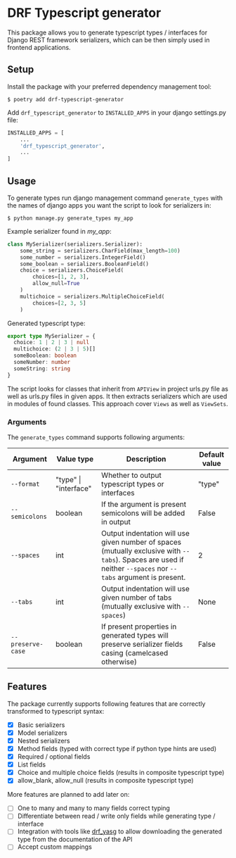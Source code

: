 # DRF Typescript generator

This package allows you to generate typescript types / interfaces for Django REST framework
serializers, which can be then simply used in frontend applications.

## Setup

Install the package with your preferred dependency management tool:

```console
$ poetry add drf-typescript-generator
```

Add `drf_typescript_generator` to `INSTALLED_APPS` in your django settings&#46;py file:


```python
INSTALLED_APPS = [
    ...
    'drf_typescript_generator',
    ...
]
```

## Usage

To generate types run django management command `generate_types` with the names of django apps
you want the script to look for serializers in:

```console
$ python manage.py generate_types my_app
```

Example serializer found in *my_app*:

```python
class MySerializer(serializers.Serializer):
    some_string = serializers.CharField(max_length=100)
    some_number = serializers.IntegerField()
    some_boolean = serializers.BooleanField()
    choice = serializers.ChoiceField(
        choices=[1, 2, 3],
        allow_null=True
    )
    multichoice = serializers.MultipleChoiceField(
        choices=[2, 3, 5]
    )
```

Generated typescript type:

```typescript
export type MySerializer = {
  choice: 1 | 2 | 3 | null
  multichoice: (2 | 3 | 5)[]
  someBoolean: boolean
  someNumber: number
  someString: string
}
```

The script looks for classes that inherit from `APIView` in project urls&#46;py file as well as urls&#46;py
files in given apps. It then extracts serializers which are used in modules of found classes. This approach
cover `Views` as well as `ViewSets`.

### Arguments

The `generate_types` command supports following arguments:

| Argument | Value type | Description | Default value |
| --- | --- | --- | --- |
| `--format` | "type" \| "interface" | Whether to output typescript types or interfaces | "type"
| `--semicolons` | boolean | If the argument is present semicolons will be added in output | False
| `--spaces` | int | Output indentation will use given number of spaces (mutually exclusive with `--tabs`). Spaces are used if neither `--spaces` nor `--tabs` argument is present. | 2
| `--tabs` | int | Output indentation will use given number of tabs (mutually exclusive with `--spaces`) | None
| `--preserve-case` | boolean | If present properties in generated types will preserve serializer fields casing (camelcased otherwise) | False

## Features

The package currently supports following features that are correctly transformed to typescript syntax:

- [X] Basic serializers
- [X] Model serializers
- [X] Nested serializers
- [X] Method fields (typed with correct type if python type hints are used)
- [X] Required / optional fields
- [X] List fields 
- [X] Choice and multiple choice fields (results in composite typescript type)
- [X] allow_blank, allow_null (results in composite typescript type)

More features are planned to add later on:

- [ ] One to many and many to many fields correct typing
- [ ] Differentiate between read / write only fields while generating type / interface
- [ ] Integration with tools like [drf_yasg](https://github.com/axnsan12/drf-yasg) to allow downloading the
generated type from the documentation of the API
- [ ] Accept custom mappings
